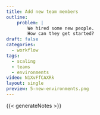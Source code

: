 ```yaml
---
title: Add new team members
outline:
    problem: |
        We hired some new people.
        How can they get started?
draft: false
categories:
  - workflow
tags:
  - scaling
  - teams
  - environments
video: N1XvFfCAXRk
layout: single
preview: 5-new-environments.png
---
```


{{< generateNotes >}}
